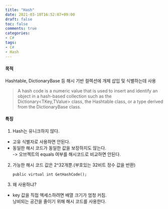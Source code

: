 ```yaml
---
title: "Hash"
date: 2021-03-10T16:52:07+09:00
draft: false
toc: false
comments: true
categories:
- C#
tags:
- C#
- Hash
---
```

#### 목적
Hashtable, DictionaryBase 등 해시 기반 컬렉션에 개체 삽입 및 식별하는데 사용

> A hash code is a numeric value that is used to insert and identify an object in a hash-based collection such as the Dictionary<TKey,TValue> class, the Hashtable class, or a type derived from the DictionaryBase class.

#### 특징

1. Hash는 유니크하지 않다.  
* 고유 식별자로 사용하면 안된다.
* 동일한 해시 코드가 동일한 값을 보장하지도 않는다.  
  -> 오브젝트의 equals 여부를 해시코드로 비교하면 안된다.

2. 가능한 해시 코드 값은 2^32개뿐.(부호있는 32비트 정수 값을 반환)  

       public virtual int GetHashCode();

3. 왜 사용하냐?
* key 값을 직접 엑세스하려면 배열 크기가 엄청 커짐.  
 낭비되는 공간을 줄이기 위해 해시 코드를 사용한다.